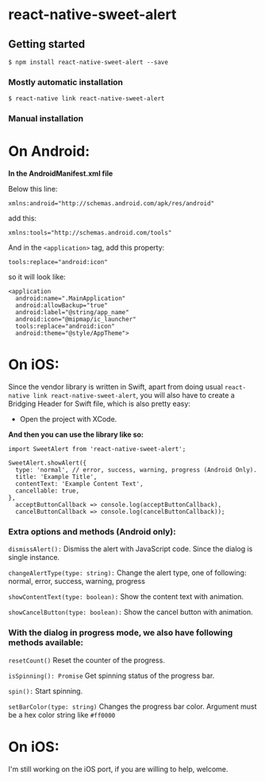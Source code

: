 
# react-native-sweet-alert

## Getting started

`$ npm install react-native-sweet-alert --save`

### Mostly automatic installation

`$ react-native link react-native-sweet-alert`

### Manual installation

# On Android:

__In the AndroidManifest.xml file__

Below this line:

`
xmlns:android="http://schemas.android.com/apk/res/android"
`

add this:

`
xmlns:tools="http://schemas.android.com/tools"
`

And in the `<application>` tag, add this property:

`
tools:replace="android:icon"
`

so it will look like:

```
<application
  android:name=".MainApplication"
  android:allowBackup="true"
  android:label="@string/app_name"
  android:icon="@mipmap/ic_launcher"
  tools:replace="android:icon"
  android:theme="@style/AppTheme">
```

# On iOS:

Since the vendor library is written in Swift, apart from doing usual `react-native link react-native-sweet-alert`, you will also have to create a Bridging Header for Swift file, which is also pretty easy:

- Open the project with XCode.



__And then you can use the library like so:__

```
import SweetAlert from 'react-native-sweet-alert';
```

```
SweetAlert.showAlert({
  type: 'normal', // error, success, warning, progress (Android Only).
  title: 'Example Title',
  contentText: 'Example Content Text',
  cancellable: true,
},
  acceptButtonCallback => console.log(acceptButtonCallback),
  cancelButtonCallback => console.log(cancelButtonCallback));
```

### Extra options and methods (Android only):

`dismissAlert():` Dismiss the alert with JavaScript code. Since the dialog is single instance.

`changeAlertType(type: string):` Change the alert type, one of following: normal, error, success, warning, progress

`showContentText(type: boolean):` Show the content text with animation.

`showCancelButton(type: boolean):` Show the cancel button with animation.

### With the dialog in progress mode, we also have following methods available:

`resetCount()` Reset the counter of the progress.

`isSpinning(): Promise` Get spinning status of the progress bar.

`spin():` Start spinning.

`setBarColor(type: string)` Changes the progress bar color. Argument must be a hex color string like `#ff0000`

# On iOS:

I'm still working on the iOS port, if you are willing to help, welcome.
